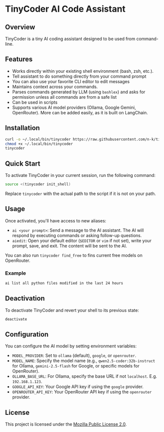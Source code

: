 # TinyCoder AI Code Assistant

## Overview

TinyCoder is a tiny AI coding assistant designed to be used from command-line.

## Features

* Works directly within your existing shell environment (bash, zsh, etc.).
* Tell assistant to do something directly from your command prompt
* You can also use your favorite CLI editor to edit messages
* Maintains context across your commands.
* Parses commands generated by LLM (using `bashlex`) and asks for permission unless all commands
  are from a safe list
* Can be used in scripts
* Supports various AI model providers (Ollama, Google Gemini, OpenRouter). More can be added easily, as it is built on LangChain.

## Installation

```bash
curl -o ~/.local/bin/tinycoder https://raw.githubusercontent.com/n-k/tinycoder/refs/heads/master/tinycoder.py
chmod +x ~/.local/bin/tinycoder
tinycoder
```

## Quick Start

To activate TinyCoder in your current session, run the following command:

```bash
source <(tinycoder init_shell)
```

Replace `tinycoder` with the actual path to the script if it is not on your path.

## Usage

Once activated, you'll have access to new aliases:

* `ai <your prompt>`: Send a message to the AI assistant. The AI will respond by executing commands or asking follow-up questions.
* `aiedit`: Open your default editor (`$EDITOR` or `vim` if not set), write your prompt, save, and exit. The content will be sent to the AI.

You can also run `tinycoder find_free` to fins current free models on OpenRouter.

### Example

```bash
ai list all python files modified in the last 24 hours
```

## Deactivation

To deactivate TinyCoder and revert your shell to its previous state:

```bash
deactivate
```

## Configuration

You can configure the AI model by setting environment variables:

* `MODEL_PROVIDER`: Set to `ollama` (default), `google`, or `openrouter`.
* `MODEL_NAME`: Specify the model name (e.g., `qwen2.5-coder:32b-instruct` for Ollama, `gemini-2.5-flash` for Google, or specific models for OpenRouter).
* `OLLAMA_BASE_URL`: For Ollama, specify the base URL if not `localhost`. E.g. `192.168.1.123`.
* `GOOGLE_API_KEY`: Your Google API key if using the `google` provider.
* `OPENROUTER_API_KEY`: Your OpenRouter API key if using the `openrouter` provider.

## License

This project is licensed under the [Mozilla Public License 2.0](https://www.mozilla.org/MPL/2.0/).
